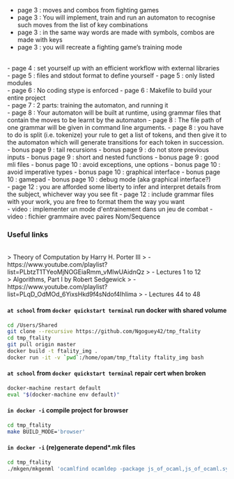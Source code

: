 

- page 3 : moves and combos from fighting games
- page 3 : You will implement, train and run an automaton to recognise such moves from the list of key combinations
- page 3 : in the same way words are made with symbols, combos are made with keys
- page 3 : you will recreate a fighting game’s training mode

<BR>
- page 4 : set yourself up with an efficient workflow with external libraries

<BR>
- page 5 : files and stdout format to define yourself
- page 5 : only listed modules

<BR>
- page 6 : No coding stype is enforced
- page 6 : Makefile to build your entire project

<BR>
- page 7 : 2 parts: training the automaton, and running it

<BR>
- page 8 : Your automaton will be built at runtime, using grammar files that contain the moves to be learnt by the automaton
- page 8 : The file path of one grammar will be given in command line arguments.
- page 8 : you have to do is split (i.e. tokenize) your rule to get a list of tokens, and then give it to the automaton which will generate transitions for each token in succession.

<BR>
- bonus page 9 : tail recursions
- bonus page 9 : do not store previous inputs
- bonus page 9 : short and nested functions
- bonus page 9 : good mli files
- bonus page 10 : avoid exceptions, une options
- bonus page 10 : avoid imperative types
- bonus page 10 : graphical interface
- bonus page 10 : gamepad
- bonus page 10 : debug mode (aka graphical interface?)

<BR>
- page 12 : you are afforded some liberty to infer and interpret details from the subject, whichever way you see fit
- page 12 : include grammar files with your work, you are free to format them the way you want

<BR>
- video : implementer un mode d'entrainement dans un jeu de combat
- video : fichier grammaire avec paires Nom/Sequence

### Useful links

<BR>
> Theory of Computation by Harry H. Porter III
> - https://www.youtube.com/playlist?list=PLbtzT1TYeoMjNOGEiaRmm_vMIwUAidnQz
> - Lectures 1 to 12

<BR>
> Algorithms, Part I by Robert Sedgewick
> - https://www.youtube.com/playlist?list=PLqD_OdMOd_6YixsHkd9f4sNdof4IhIima
> - Lectures 44 to 48


#### `at school` from `docker quickstart terminal` run docker with shared volume
```sh
cd /Users/Shared
git clone --recursive https://github.com/Ngoguey42/tmp_ftality
cd tmp_ftality
git pull origin master
docker build -t ftality_img .
docker run -it -v `pwd`:/home/opam/tmp_ftality ftality_img bash
```

#### `at school` from `docker quickstart terminal` repair cert when broken
```sh
docker-machine restart default
eval "$(docker-machine env default)"
```

#### `in docker -i` compile project for browser
```sh
cd tmp_ftality
make BUILD_MODE='browser'
```

#### `in docker -i` (re)generate depend*.mk files
```sh
cd tmp_ftality
./mkgen/mkgenml 'ocamlfind ocamldep -package js_of_ocaml,js_of_ocaml.syntax -syntax camlp4o'
```
